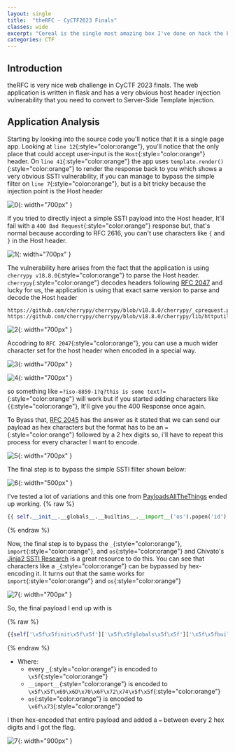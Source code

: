 ```yaml
---
layout: single
title:  "theRFC - CyCTF2023 Finals"
classes: wide
excerpt: "Cereal is the single most amazing box I've done on hack the box. It starts by finding an ASP.NET Core source code of the application running on port 443, reviewing the code..."
categories: CTF
---
```


## Introduction
theRFC is very nice web challenge in CyCTF 2023 finals. The web application is written in flask and has a very obvious host header injection vulnerability that you need to convert to Server-Side Template Injection.

## Application Analysis
Starting by looking into the source code you'll notice that it is a single page app. Looking at `line 12`{:style="color:orange"}, you'll notice that the only place that could accept user-input is the `Host`{:style="color:orange"} header. On `line 41`{:style="color:orange"} the app uses `template.render()`{:style="color:orange"} to render the response back to you which shows a very obvious SSTI vulnerability, if you can manage to bypass the simple filter on `line 7`{:style="color:orange"}, but is a bit tricky because the injection point is the Host header

![0](/assets/images/rfc/2.png){: width="700px" }

If you tried to directly inject a simple SSTI payload into the Host header, It'll fail with a `400 Bad Request`{:style="color:orange"} response but, that's normal because according to RFC 2616, you can't use characters like `{` and `}` in the Host header.

![1](/assets/images/rfc/3.png){: width="700px" }


The vulnerability here arises from the fact that the application is using `cherrypy v18.8.0`{:style="color:orange"} to parse the Host header. `cherrypy`{:style="color:orange"} decodes headers following [RFC 2047](https://www.rfc-editor.org/rfc/rfc2047) and lucky for us, the application is using that exact same version to parse and decode the Host header

    https://github.com/cherrypy/cherrypy/blob/v18.8.0/cherrypy/_cprequest.py#L727
    https://github.com/cherrypy/cherrypy/blob/v18.8.0/cherrypy/lib/httputil.py#L251

![2](/assets/images/rfc/4.png){: width="700px" }

Accodring to `RFC 2047`{:style="color:orange"}, you can use a much wider character set for the host header when encoded in a special way.

![3](/assets/images/rfc/5.png){: width="700px" }

![4](/assets/images/rfc/6.png){: width="700px" }

so something like `=?iso-8859-1?q?this is some text?=`{:style="color:orange"} will work but if you started adding characters like `{`{:style="color:orange"}, It'll give you the 400 Response once again. 

To Byass that, [RFC 2045](https://www.rfc-editor.org/rfc/rfc2045) has the answer as it stated that we can send our payload as hex characters but the format has to be an `=`{:style="color:orange"} followed by a 2 hex digits so, i'll have to repeat this process for every character I want to encode.

![5](/assets/images/rfc/7.png){: width="700px" }

The final step is to bypass the simple SSTI filter shown below:

![6](/assets/images/rfc/8.png){: width="500px" }

I've tested a lot of variations and this one from [PayloadsAllTheThings](https://github.com/swisskyrepo/PayloadsAllTheThings/tree/master/Server%20Side%20Template%20Injection#exploit-the-ssti-by-calling-ospopenread) ended up working. 
{% raw %}
```py
{{ self.__init__.__globals__.__builtins__.__import__('os').popen('id').read() }}
```
{% endraw %}

Now, the final step is to bypass the `_`{:style="color:orange"}, `import`{:style="color:orange"}, and `os`{:style="color:orange"} and Chivato's [Jinja2 SSTI Research](https://hackmd.io/@Chivato/HyWsJ31dI#RCE-bypassing-as-much-as-I-possibly-can) is a great resource to do this. You can see that characters like a `_`{:style="color:orange"} can be bypassed by hex-encoding it. It turns out that the same works for `import`{:style="color:orange"} and `os`{:style="color:orange"}

![7](/assets/images/rfc/chiv.png){: width="700px" }

So, the final payload I end up with is 

{% raw %}
```py
{{self['\x5f\x5finit\x5f\x5f']['\x5f\x5fglobals\x5f\x5f']['\x5f\x5fbuiltins\x5f\x5f']['\x5f\x5f\x69\x6D\x70\x6F\x72\x74\x5f\x5f']('\x6f\x73')['popen']('cat /flag.txt')['read']()}}
```
{% endraw %}

* Where:
    - every `_`{:style="color:orange"} is encoded to `\x5f`{:style="color:orange"}
    - `__import__`{:style="color:orange"} is encoded to `\x5f\x5f\x69\x6D\x70\x6F\x72\x74\x5f\x5f`{:style="color:orange"}
    - `os`{:style="color:orange"} is encoded to `\x6f\x73`{:style="color:orange"}

I then hex-encoded that entire payload and added a `=` between every 2 hex digits and I got the flag.

![7](/assets/images/rfc/9.png){: width="900px" }